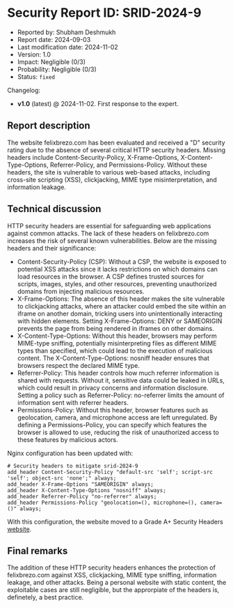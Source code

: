 Security Report ID: SRID-2024-9
=========================================================

- Reported by: Shubham Deshmukh
- Report date: 2024-09-03
- Last modification date: 2024-11-02
- Version: 1.0
- Impact: Negligible (0/3)
- Probability: Negligible (0/3)
- Status: `fixed`

Changelog:

- **v1.0** (latest) @ 2024-11-02. First response to the expert.

Report description
---------------------------------------------------------

The website felixbrezo.com has been evaluated and received a "D" security rating due to the absence of several critical HTTP security headers.
Missing headers include Content-Security-Policy, X-Frame-Options, X-Content-Type-Options, Referrer-Policy, and Permissions-Policy.
Without these headers, the site is vulnerable to various web-based attacks, including cross-site scripting (XSS), clickjacking, MIME type misinterpretation, and information leakage.

Technical discussion
---------------------------------------------------------

HTTP security headers are essential for safeguarding web applications against common attacks. The lack of these headers on felixbrezo.com increases the risk of several known vulnerabilities. Below are the missing headers and their significance:

- Content-Security-Policy (CSP): Without a CSP, the website is exposed to potential XSS attacks since it lacks restrictions on which domains can load resources in the browser. A CSP defines trusted sources for scripts, images, styles, and other resources, preventing unauthorized domains from injecting malicious resources.
- X-Frame-Options: The absence of this header makes the site vulnerable to clickjacking attacks, where an attacker could embed the site within an iframe on another domain, tricking users into unintentionally interacting with hidden elements. Setting X-Frame-Options: DENY or SAMEORIGIN prevents the page from being rendered in iframes on other domains.
- X-Content-Type-Options: Without this header, browsers may perform MIME-type sniffing, potentially misinterpreting files as different MIME types than specified, which could lead to the execution of malicious content. The X-Content-Type-Options: nosniff header ensures that browsers respect the declared MIME type.
- Referrer-Policy: This header controls how much referrer information is shared with requests. Without it, sensitive data could be leaked in URLs, which could result in privacy concerns and information disclosure. Setting a policy such as Referrer-Policy: no-referrer limits the amount of information sent with referrer headers.
- Permissions-Policy: Without this header, browser features such as geolocation, camera, and microphone access are left unregulated. By defining a Permissions-Policy, you can specify which features the browser is allowed to use, reducing the risk of unauthorized access to these features by malicious actors.

Nginx configuration has been updated with:

```
# Security headers to mitigate srid-2024-9
add_header Content-Security-Policy "default-src 'self'; script-src 'self'; object-src 'none';" always;
add_header X-Frame-Options "SAMEORIGIN" always;
add_header X-Content-Type-Options "nosniff" always;
add_header Referrer-Policy "no-referrer" always;
add_header Permissions-Policy "geolocation=(), microphone=(), camera=()" always;
```
With this configuration, the website moved to a Grade A+ Security Headers [website](https://securityheaders.com/?q=felixbrezo.com&followRedirects=on).


Final remarks
---------------------------------------------------------

The addition of these HTTP security headers enhances the protection of felixbrezo.com against XSS, clickjacking, MIME type sniffing, information leakage, and other attacks.
Being a personal website with static content, the exploitable cases are still negligible, but the approrpiate of the headers is, definetely, a best practice.
